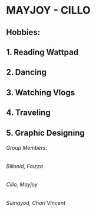 # **MAYJOY - CILLO**

## Hobbies:
##              1. Reading Wattpad
##              2. Dancing
##              3. Watching Vlogs
##              4. Traveling
##              5. Graphic Designing


###### Group Members:
######                  Billonid, Faizza
######                  Cillo, Mayjoy
######                  Sumayod, Charl Vincent
